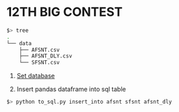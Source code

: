 # 12TH BIG CONTEST
~~~bash
$> tree
.
└── data
    ├── AFSNT.csv
    ├── AFSNT_DLY.csv
    └── SFSNT.csv
~~~

1. [Set database](https://github.com/miintto/7th_BIG_CONTEST/wiki/Database)

2. Insert pandas dataframe into sql table
~~~bash
$> python to_sql.py insert_into afsnt sfsnt afsnt_dly
~~~
